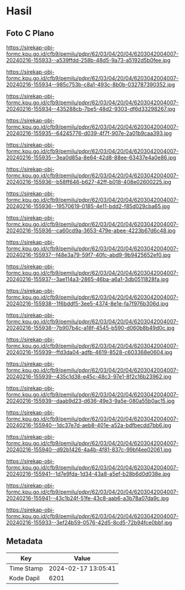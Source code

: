 # Hasil

## Foto C Plano

https://sirekap-obj-formc.kpu.go.id/cfb9/pemilu/pdpr/62/03/04/20/04/6203042004007-20240216-155933--a539ffdd-258b-48d5-9a73-a5192d5b0fee.jpg

https://sirekap-obj-formc.kpu.go.id/cfb9/pemilu/pdpr/62/03/04/20/04/6203042004007-20240216-155934--985c753b-c8a1-493c-8b0b-032787390352.jpg

https://sirekap-obj-formc.kpu.go.id/cfb9/pemilu/pdpr/62/03/04/20/04/6203042004007-20240216-155934--435288cb-7be5-48d2-9303-df6d33298267.jpg

https://sirekap-obj-formc.kpu.go.id/cfb9/pemilu/pdpr/62/03/04/20/04/6203042004007-20240216-155935--64245776-d039-4f7f-907e-2a01b9caa393.jpg

https://sirekap-obj-formc.kpu.go.id/cfb9/pemilu/pdpr/62/03/04/20/04/6203042004007-20240216-155935--3ea0d85a-8e64-42d8-88ee-63437e4a0e86.jpg

https://sirekap-obj-formc.kpu.go.id/cfb9/pemilu/pdpr/62/03/04/20/04/6203042004007-20240216-155936--b58ff646-b627-42ff-b018-408e02600225.jpg

https://sirekap-obj-formc.kpu.go.id/cfb9/pemilu/pdpr/62/03/04/20/04/6203042004007-20240216-155936--19570619-0185-4e11-bdd2-f85d029cba65.jpg

https://sirekap-obj-formc.kpu.go.id/cfb9/pemilu/pdpr/62/03/04/20/04/6203042004007-20240216-155936--ca60cd9a-3653-479e-abee-4223b67d6c48.jpg

https://sirekap-obj-formc.kpu.go.id/cfb9/pemilu/pdpr/62/03/04/20/04/6203042004007-20240216-155937--f48e3a79-59f7-40fc-abd9-9b9425652ef0.jpg

https://sirekap-obj-formc.kpu.go.id/cfb9/pemilu/pdpr/62/03/04/20/04/6203042004007-20240216-155937--3ae114a3-2865-46ba-a6a1-3db0511828fa.jpg

https://sirekap-obj-formc.kpu.go.id/cfb9/pemilu/pdpr/62/03/04/20/04/6203042004007-20240216-155938--1f6bddf5-3ee5-4374-8e1e-fa7f976b306d.jpg

https://sirekap-obj-formc.kpu.go.id/cfb9/pemilu/pdpr/62/03/04/20/04/6203042004007-20240216-155938--7b907b4c-a18f-4545-b590-d060b8b49d0c.jpg

https://sirekap-obj-formc.kpu.go.id/cfb9/pemilu/pdpr/62/03/04/20/04/6203042004007-20240216-155939--ffd3da04-adfb-4619-8528-c603368e0604.jpg

https://sirekap-obj-formc.kpu.go.id/cfb9/pemilu/pdpr/62/03/04/20/04/6203042004007-20240216-155939--435c1d38-e45c-48c3-97e1-8f2c16b23962.jpg

https://sirekap-obj-formc.kpu.go.id/cfb9/pemilu/pdpr/62/03/04/20/04/6203042004007-20240216-155939--daab9d23-d636-49e3-9a5e-080a55b0ac15.jpg

https://sirekap-obj-formc.kpu.go.id/cfb9/pemilu/pdpr/62/03/04/20/04/6203042004007-20240216-155940--1dc37e7d-aeb8-401e-a52a-bdfbecdd7bb6.jpg

https://sirekap-obj-formc.kpu.go.id/cfb9/pemilu/pdpr/62/03/04/20/04/6203042004007-20240216-155940--d92b1426-4a4b-4f81-837c-99bf4ee02061.jpg

https://sirekap-obj-formc.kpu.go.id/cfb9/pemilu/pdpr/62/03/04/20/04/6203042004007-20240216-155941--1d7e9fda-1d34-43a8-a5ef-b28b6d0d038e.jpg

https://sirekap-obj-formc.kpu.go.id/cfb9/pemilu/pdpr/62/03/04/20/04/6203042004007-20240216-155941--43c1b24f-51fe-43c8-aab6-a3b78a07da9c.jpg

https://sirekap-obj-formc.kpu.go.id/cfb9/pemilu/pdpr/62/03/04/20/04/6203042004007-20240216-155933--3ef24b59-0576-42d5-8cd5-72b94fce0bbf.jpg


## Metadata

| Key        | Value               |
| ---------- | ------------------- |
| Time Stamp | 2024-02-17 13:05:41 |
| Kode Dapil | 6201                |



